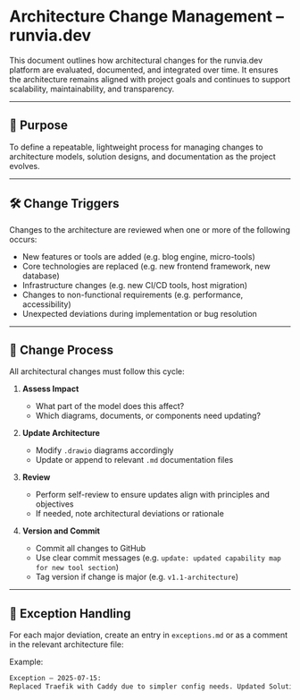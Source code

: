 # Architecture Change Management – runvia.dev

This document outlines how architectural changes for the runvia.dev platform are evaluated, documented, and integrated over time. It ensures the architecture remains aligned with project goals and continues to support scalability, maintainability, and transparency.

---

## 🎯 Purpose

To define a repeatable, lightweight process for managing changes to architecture models, solution designs, and documentation as the project evolves.

---

## 🛠️ Change Triggers

Changes to the architecture are reviewed when one or more of the following occurs:

- New features or tools are added (e.g. blog engine, micro-tools)
- Core technologies are replaced (e.g. new frontend framework, new database)
- Infrastructure changes (e.g. new CI/CD tools, host migration)
- Changes to non-functional requirements (e.g. performance, accessibility)
- Unexpected deviations during implementation or bug resolution

---

## 🔁 Change Process

All architectural changes must follow this cycle:

1. **Assess Impact**
   - What part of the model does this affect?
   - Which diagrams, documents, or components need updating?

2. **Update Architecture**
   - Modify `.drawio` diagrams accordingly
   - Update or append to relevant `.md` documentation files

3. **Review**
   - Perform self-review to ensure updates align with principles and objectives
   - If needed, note architectural deviations or rationale

4. **Version and Commit**
   - Commit all changes to GitHub
   - Use clear commit messages (e.g. `update: updated capability map for new tool section`)
   - Tag version if change is major (e.g. `v1.1-architecture`)

---

## 📝 Exception Handling

For each major deviation, create an entry in `exceptions.md` or as a comment in the relevant architecture file:

Example:

```markdown
Exception – 2025-07-15:
Replaced Traefik with Caddy due to simpler config needs. Updated Solution and App/Data Architecture diagrams accordingly.
